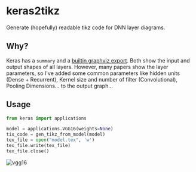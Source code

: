 # keras2tikz
Generate (hopefully) readable tikz code for DNN layer diagrams.

## Why?

Keras has a `summary` and a [builtin graphviz export](https://github.com/fchollet/keras/blob/master/keras/utils/vis_utils.py). Both show the input and output shapes of all layers. However, many papers show the layer parameters, so I've added some common parameters like hidden units (Dense + Recurrent), Kernel size and number of filter (Convolutional), Pooling Dimensions... to the output graph...

## Usage

```python
from keras import applications

model = applications.VGG16(weights=None)
tix_code = gen_tikz_from_model(model)
tex_file = open("model.tex", 'w')
tex_file.write(tex_file)
tex_file.close()
```

![vgg16](https://cloud.githubusercontent.com/assets/72940/26532609/61ff71aa-4405-11e7-9827-6cc4b12550dc.png)

